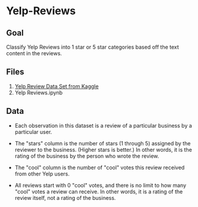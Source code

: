 # Yelp-Reviews

## Goal
Classify Yelp Reviews into 1 star or 5 star categories based off the text content in the reviews. 

## Files
1. [Yelp Review Data Set from Kaggle](https://www.kaggle.com/c/yelp-recsys-2013)
2. Yelp Reviews.ipynb

## Data
- Each observation in this dataset is a review of a particular business by a particular user.

- The "stars" column is the number of stars (1 through 5) assigned by the reviewer to the business. (Higher stars is better.) In other words, it is the rating of the business by the person who wrote the review.

- The "cool" column is the number of "cool" votes this review received from other Yelp users. 

- All reviews start with 0 "cool" votes, and there is no limit to how many "cool" votes a review can receive. In other words, it is a rating of the review itself, not a rating of the business.
